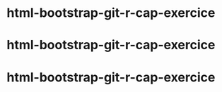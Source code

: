 # html-bootstrap-git-r-cap-exercice
# html-bootstrap-git-r-cap-exercice
# html-bootstrap-git-r-cap-exercice
